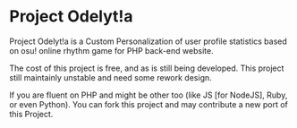 Project Odelyt!a
=============

Project Odelyt!a is a Custom Personalization of user profile statistics based on osu! online rhythm game for PHP back-end website. 

The cost of this project is free, and as is still being developed. This project still maintainly unstable and need some rework design.

If you are fluent on PHP and might be other too (like JS [for NodeJS], Ruby, or even Python). You can fork this project and may contribute a new port of this Project.